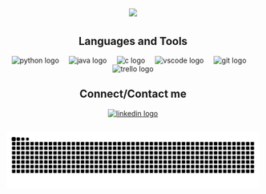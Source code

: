 <h1 align="center">
    <img src="https://readme-typing-svg.herokuapp.com/?font=Righteous&size=35&center=true&vCenter=true&width=500&height=70&duration=4000&lines=João+Mesquita;+Informatics+Engineering;" />
</h1>

<h2 align="center">Languages and Tools</h2>

<div align="center">
  <img src="https://cdn.jsdelivr.net/gh/devicons/devicon/icons/python/python-original.svg" height="40" alt="python logo" />
  <img width="12" />
  <img src="https://cdn.jsdelivr.net/gh/devicons/devicon/icons/java/java-original.svg" height="40" alt="java logo" />
  <img width="12" />
  <img src="https://cdn.jsdelivr.net/gh/devicons/devicon/icons/c/c-original.svg" height="40" alt="c logo"  />
  <img width="12" />
  <img src="https://cdn.jsdelivr.net/gh/devicons/devicon/icons/vscode/vscode-original.svg" height="40" alt="vscode logo" />
  <img width="12" />
  <img src="https://cdn.jsdelivr.net/gh/devicons/devicon/icons/git/git-original.svg" height="40" alt="git logo" />
  <img width="12" />
  <img src="https://cdn.jsdelivr.net/gh/devicons/devicon/icons/trello/trello-plain.svg" height="40" alt="trello logo" />
</div>

<h2 align="center">Connect/Contact me</h2>

<div align="center">
  <a href="https://www.linkedin.com/in/jfgmesquita/" target="_blank">
    <img src="https://raw.githubusercontent.com/maurodesouza/profile-readme-generator/master/src/assets/icons/social/linkedin/default.svg" width="52" height="40" alt="linkedin logo" />
  </a>
</div>

<h2 align="center"></h2>

<picture>
  <source media="(prefers-color-scheme: dark)" srcset="https://raw.githubusercontent.com/jfgmesquita/jfgmesquita/output/github-contribution-grid-snake-dark.svg">
  <source media="(prefers-color-scheme: light)" srcset="https://raw.githubusercontent.com/jfgmesquita/jfgmesquita/output/github-contribution-grid-snake.svg">
  <img alt="github contribution grid snake animation" src="https://raw.githubusercontent.com/jfgmesquita/jfgmesquita/output/github-contribution-grid-snake.svg">
</picture>
